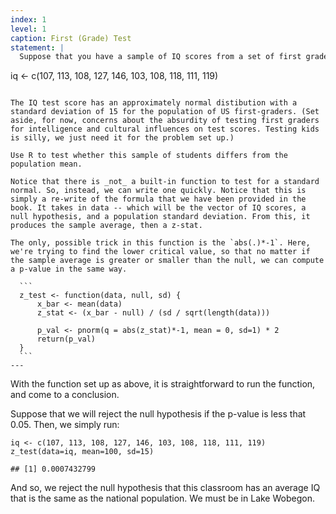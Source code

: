 ```yaml
---
index: 1
level: 1
caption: First (Grade) Test
statement: |
  Suppose that you have a sample of IQ scores from a set of first graders.

  ```
  iq <- c(107, 113, 108, 127, 146, 103, 108, 118, 111, 119)
  ```

  The IQ test score has an approximately normal distibution with a standard deviation of 15 for the population of US first-graders. (Set aside, for now, concerns about the absurdity of testing first graders for intelligence and cultural influences on test scores. Testing kids is silly, we just need it for the problem set up.)

  Use R to test whether this sample of students differs from the population mean.

  Notice that there is _not_ a built-in function to test for a standard normal. So, instead, we can write one quickly. Notice that this is simply a re-write of the formula that we have been provided in the book. It takes in data -- which will be the vector of IQ scores, a null hypothesis, and a population standard deviation. From this, it produces the sample average, then a z-stat.

  The only, possible trick in this function is the `abs(.)*-1`. Here, we're trying to find the lower critical value, so that no matter if the sample average is greater or smaller than the null, we can compute a p-value in the same way. 

    ```
    z_test <- function(data, null, sd) {
        x_bar <- mean(data)
        z_stat <- (x_bar - null) / (sd / sqrt(length(data)))

        p_val <- pnorm(q = abs(z_stat)*-1, mean = 0, sd=1) * 2
        return(p_val)
    }
    ```
---
```


With the function set up as above, it is straightforward to run the function, and come to a conclusion.

Suppose that we will reject the null hypothesis if the p-value is less that 0.05. Then, we simply run: 

```
iq <- c(107, 113, 108, 127, 146, 103, 108, 118, 111, 119)
z_test(data=iq, mean=100, sd=15)

## [1] 0.0007432799
```

And so, we reject the null hypothesis that this classroom has an average IQ that is the same as the national population. We must be in Lake Wobegon. 

